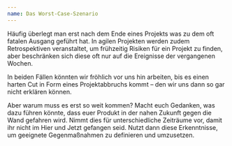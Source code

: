 ```yaml
---
name: Das Worst-Case-Szenario
---
```

Häufig überlegt man erst nach dem Ende eines Projekts was zu dem oft fatalen Ausgang geführt hat. In agilen Projekten werden zudem Retrospektiven veranstaltet, um frühzeitig Risiken für ein Projekt zu finden, aber beschränken sich diese oft nur auf die Ereignisse der vergangenen Wochen.

In beiden Fällen könnten wir fröhlich vor uns hin arbeiten, bis es einen harten Cut in Form eines Projektabbruchs kommt &ndash; den wir uns dann so gar nicht erklären können.

Aber warum muss es erst so weit kommen? Macht euch Gedanken, was dazu führen könnte, dass euer Produkt in der nahen Zukunft gegen die Wand gefahren wird. Nimmt dies für unterschiedliche Zeiträume vor, damit ihr nicht im Hier und Jetzt gefangen seid. Nutzt dann diese Erkenntnisse, um geeignete Gegenmaßnahmen zu definieren und umzusetzen.